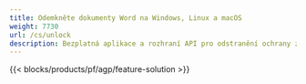 ```yaml
---
title: Odemkněte dokumenty Word na Windows, Linux a macOS 
weight: 7730
url: /cs/unlock
description: Bezplatná aplikace a rozhraní API pro odstranění ochrany ze souborů DOC, DOCX a ODT
---
```


{{< blocks/products/pf/agp/feature-solution >}} 


